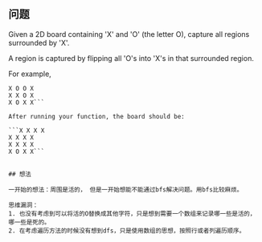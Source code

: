 ## 问题

Given a 2D board containing 'X' and 'O' (the letter O), capture all regions surrounded by 'X'.

A region is captured by flipping all 'O's into 'X's in that surrounded region.

For example,
```X X X X
X O O X
X X O X
X O X X```

After running your function, the board should be:

```X X X X
X X X X
X X X X
X O X X```


## 想法

一开始的想法：周围是活的， 但是一开始想能不能通过bfs解决问题。用bfs比较麻烦。

思维漏洞：
1. 也没有考虑到可以将活的O替换成其他字符，只是想到需要一个数组来记录哪一些是活的，哪一些是死的。
2. 在考虑遍历方法的时候没有想到dfs，只是使用数组的思想，按照行或者列遍历顺序。